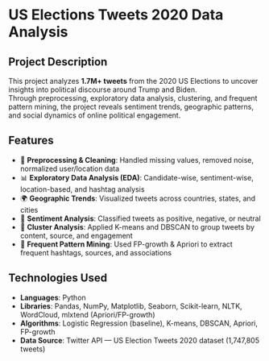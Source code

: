 # US Elections Tweets 2020 Data Analysis

## Project Description  
This project analyzes **1.7M+ tweets** from the 2020 US Elections to uncover insights into political discourse around Trump and Biden.  
Through preprocessing, exploratory data analysis, clustering, and frequent pattern mining, the project reveals sentiment trends, geographic patterns, and social dynamics of online political engagement.  

## Features  
- 🧹 **Preprocessing & Cleaning**: Handled missing values, removed noise, normalized user/location data  
- 📊 **Exploratory Data Analysis (EDA)**: Candidate-wise, sentiment-wise, location-based, and hashtag analysis  
- 🌍 **Geographic Trends**: Visualized tweets across countries, states, and cities  
- 💬 **Sentiment Analysis**: Classified tweets as positive, negative, or neutral  
- 🔎 **Cluster Analysis**: Applied K-means and DBSCAN to group tweets by content, source, and engagement  
- 🔗 **Frequent Pattern Mining**: Used FP-growth & Apriori to extract frequent hashtags, sources, and associations  

## Technologies Used  
- **Languages**: Python  
- **Libraries**: Pandas, NumPy, Matplotlib, Seaborn, Scikit-learn, NLTK, WordCloud, mlxtend (Apriori/FP-growth)  
- **Algorithms**: Logistic Regression (baseline), K-means, DBSCAN, Apriori, FP-growth  
- **Data Source**: Twitter API — US Election Tweets 2020 dataset (1,747,805 tweets)  
